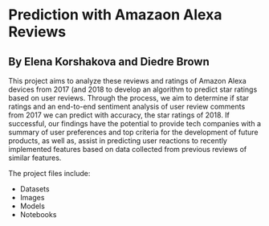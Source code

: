 # Prediction with Amazaon Alexa Reviews

## By Elena Korshakova and Diedre Brown

This project aims to analyze these reviews and ratings of Amazon Alexa devices from 2017 (and 2018 to develop an algorithm to predict star ratings based on user reviews. Through the process, we aim to determine if star ratings and an end-to-end sentiment analysis of user review comments from 2017 we can predict with accuracy, the star ratings of 2018. If successful, our findings have the potential to provide tech companies with a summary of user preferences and top criteria for the development of future products, as well as, assist in predicting user reactions to recently implemented features based on data collected from previous reviews of similar features.

The project files include:

- Datasets
- Images
- Models
- Notebooks
